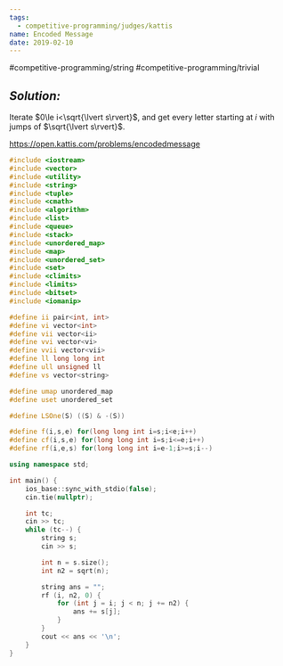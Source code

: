```yaml
---
tags:
  - competitive-programming/judges/kattis
name: Encoded Message
date: 2019-02-10
---
```

#competitive-programming/string
#competitive-programming/trivial
## _Solution:_
Iterate $0\le i<\sqrt{\lvert s\rvert}$, and get every letter starting at $i$ with jumps of $\sqrt{\lvert s\rvert}$.

https://open.kattis.com/problems/encodedmessage
```cpp
#include <iostream>
#include <vector>
#include <utility>
#include <string>
#include <tuple>
#include <cmath>
#include <algorithm>
#include <list>
#include <queue>
#include <stack>
#include <unordered_map>
#include <map>
#include <unordered_set>
#include <set>
#include <climits>
#include <limits>
#include <bitset>
#include <iomanip>

#define ii pair<int, int>
#define vi vector<int>
#define vii vector<ii>
#define vvi vector<vi>
#define vvii vector<vii>
#define ll long long int
#define ull unsigned ll
#define vs vector<string>

#define umap unordered_map
#define uset unordered_set

#define LSOne(S) ((S) & -(S))

#define f(i,s,e) for(long long int i=s;i<e;i++)
#define cf(i,s,e) for(long long int i=s;i<=e;i++)
#define rf(i,e,s) for(long long int i=e-1;i>=s;i--)

using namespace std;

int main() {
    ios_base::sync_with_stdio(false);
    cin.tie(nullptr);

    int tc;
    cin >> tc;
    while (tc--) {
        string s;
        cin >> s;

        int n = s.size();
        int n2 = sqrt(n);

        string ans = "";
        rf (i, n2, 0) {
            for (int j = i; j < n; j += n2) {
                ans += s[j];
            }
        }
        cout << ans << '\n';
    }
}
```
